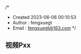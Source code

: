 /*
 * Created 2023-06-06 00:10:53
 * Author : fengxuegt
 * Email : fengxuegt@163.com
 */

 ## 视频Pxx
 

